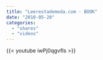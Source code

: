 ```yaml
---
title: "Leerestademoda.com - BOOK"
date: "2010-05-20"
categories:
  - "shares"
  - "videos"
---
```


{{< youtube iwPj0qgvfIs >}}
